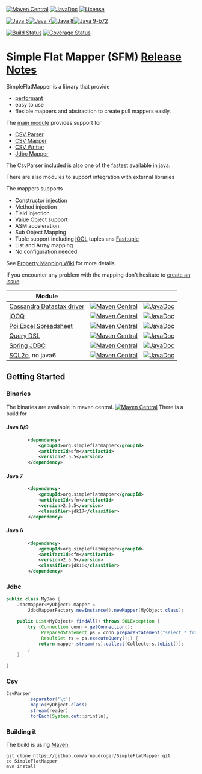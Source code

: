 [![Maven Central](https://img.shields.io/maven-central/v/org.simpleflatmapper/sfm.svg)](https://maven-badges.herokuapp.com/maven-central/org.simpleflatmapper/sfm)
[![JavaDoc](https://img.shields.io/badge/javadoc-2.5.5-blue.svg)](http://www.javadoc.io/doc/org.simpleflatmapper/sfm)
[![License](https://img.shields.io/github/license/arnaudroger/simpleFlatMapper.svg)](https://raw.githubusercontent.com/arnaudroger/SimpleFlatMapper/master/LICENSE)

[![Java 6](https://img.shields.io/badge/java-6-orange.svg)](#java-6)[![Java 7](https://img.shields.io/badge/java-7-green.svg)](#java-7)[![Java 8](https://img.shields.io/badge/java-8-brightgreen.svg)](#java-8)[![Java 9-b72](https://img.shields.io/badge/java-9-brightgreen.svg)](#java-8)

[![Build Status](https://img.shields.io/travis/arnaudroger/SimpleFlatMapper.svg)](https://travis-ci.org/arnaudroger/SimpleFlatMapper)
[![Coverage Status](https://img.shields.io/coveralls/arnaudroger/SimpleFlatMapper.svg)](https://coveralls.io/r/arnaudroger/SimpleFlatMapper)


# Simple Flat Mapper (SFM) [Release Notes](https://github.com/arnaudroger/SimpleFlatMapper/wiki/SimpleFlatMapper-ReleaseNotes)

SimpleFlatMapper is a library that provide
* [performant](https://github.com/arnaudroger/SimpleFlatMapper/wiki/Jdbc-Performance-Local-Mysql)
* easy to use
* flexible
mappers and abstraction to create pull mappers easily.

The [main module](sfm) provides support for
 * [CSV Parser](https://github.com/arnaudroger/SimpleFlatMapper/wiki/CsvParser)
 * [CSV Mapper](https://github.com/arnaudroger/SimpleFlatMapper/wiki/CsvParser#with-csvmapper)
 * [CSV Writter](https://github.com/arnaudroger/SimpleFlatMapper/wiki/CsvWriter)
 * [Jdbc Mapper](https://github.com/arnaudroger/SimpleFlatMapper/wiki/JdbcMapper)

The CsvParser included is also one of the [fastest](https://github.com/arnaudroger/SimpleFlatMapper/wiki/Csv-Performance) available in java.

There are also modules to support integration with external libraries

The mappers supports
 * Constructor injection
 * Method injection
 * Field injection
 * Value Object support
 * ASM acceleration
 * Sub Object Mapping
 * Tuple support including [jOOL](https://github.com/jOOQ/jOOL) tuples ans [Fasttuple](https://github.com/boundary/fasttuple)
 * List and Array mapping
 * No configuration needed

See [Property Mapping Wiki](https://github.com/arnaudroger/SimpleFlatMapper/wiki/Property-Mapping) for more details.

If you encounter any problem with the mapping don't hesitate to [create an issue](https://github.com/arnaudroger/SimpleFlatMapper/issues/new).

|Module|||
|------|-----|-----|
|[Cassandra Datastax driver](sfm-datastax)|[![Maven Central](https://img.shields.io/maven-central/v/org.simpleflatmapper/sfm-datastax.svg)](https://maven-badges.herokuapp.com/maven-central/org.simpleflatmapper/sfm-datastax)|[![JavaDoc](https://img.shields.io/badge/javadoc-2.5.5-blue.svg)](http://www.javadoc.io/doc/org.simpleflatmapper/sfm-datastax)
|[jOOQ](sfm-jooq)|[![Maven Central](https://img.shields.io/maven-central/v/org.simpleflatmapper/sfm-jooq.svg)](https://maven-badges.herokuapp.com/maven-central/org.simpleflatmapper/sfm-jooq)|[![JavaDoc](https://img.shields.io/badge/javadoc-2.5.5-blue.svg)](http://www.javadoc.io/doc/org.simpleflatmapper/sfm-jooq)
|[Poi Excel Spreadsheet](sfm-poi)|[![Maven Central](https://img.shields.io/maven-central/v/org.simpleflatmapper/sfm-poi.svg)](https://maven-badges.herokuapp.com/maven-central/org.simpleflatmapper/sfm-poi)|[![JavaDoc](https://img.shields.io/badge/javadoc-2.5.5-blue.svg)](http://www.javadoc.io/doc/org.simpleflatmapper/sfm-poi)
|[Query DSL](sfm-querydsl)|[![Maven Central](https://img.shields.io/maven-central/v/org.simpleflatmapper/sfm-querydsl.svg)](https://maven-badges.herokuapp.com/maven-central/org.simpleflatmapper/sfm-querydsl)|[![JavaDoc](https://img.shields.io/badge/javadoc-2.5.5-blue.svg)](http://www.javadoc.io/doc/org.simpleflatmapper/sfm-querydsl)
|[Spring JDBC](sfm-springjdbc)|[![Maven Central](https://img.shields.io/maven-central/v/org.simpleflatmapper/sfm-springjdbc.svg)](https://maven-badges.herokuapp.com/maven-central/org.simpleflatmapper/sfm-springjdbc)|[![JavaDoc](https://img.shields.io/badge/javadoc-2.5.5-blue.svg)](http://www.javadoc.io/doc/org.simpleflatmapper/sfm-springjdbc)
|[SQL2o](sfm-sql2o), no java6 |[![Maven Central](https://img.shields.io/maven-central/v/org.simpleflatmapper/sfm-sql2o.svg)](https://maven-badges.herokuapp.com/maven-central/org.simpleflatmapper/sfm-sql2o)|[![JavaDoc](https://img.shields.io/badge/javadoc-2.5.5-blue.svg)](http://www.javadoc.io/doc/org.simpleflatmapper/sfm-sql2o)


## Getting Started

### Binaries

The binaries are available in maven central. 
[![Maven Central](https://img.shields.io/maven-central/v/org.simpleflatmapper/sfm.svg)](https://maven-badges.herokuapp.com/maven-central/org.simpleflatmapper/sfm)
There is a build for

#### Java 8/9

```xml
		<dependency>
			<groupId>org.simpleflatmapper</groupId>
			<artifactId>sfm</artifactId>
			<version>2.5.5</version>
		</dependency>
```

#### Java 7

```xml
		<dependency>
			<groupId>org.simpleflatmapper</groupId>
			<artifactId>sfm</artifactId>
			<version>2.5.5</version>
			<classifier>jdk17</classifier>
		</dependency>
```

#### Java 6

```xml
		<dependency>
			<groupId>org.simpleflatmapper</groupId>
			<artifactId>sfm</artifactId>
			<version>2.5.5</version>
			<classifier>jdk16</classifier>
		</dependency>
```


### Jdbc

```java
public class MyDao {
	JdbcMapper<MyObject> mapper =
		JdbcMapperFactory.newInstance().newMapper(MyObject.class);

	public List<MyObject> findAll() throws SQLException {
		try (Connection conn = getConnection();
		     PreparedStatement ps = conn.prepareStatement("select * from my_table");
		     ResultSet rs = ps.executeQuery();) {
			return mapper.stream(rs).collect(Collectors.toList());
		}
	}

}
```

### Csv

```java
CsvParser
        .separator('\t')
        .mapTo(MyObject.class)
        .stream(reader)
        .forEach(System.out::println);
```

### Building it

The build is using [Maven](http://maven.apache.org/).

```
git clone https://github.com/arnaudroger/SimpleFlatMapper.git
cd SimpleFlatMapper
mvn install
```

 
